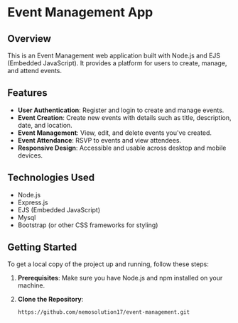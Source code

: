 # Event Management App

## Overview
This is an Event Management web application built with Node.js and EJS (Embedded JavaScript). It provides a platform for users to create, manage, and attend events.

## Features
- **User Authentication**: Register and login to create and manage events.
- **Event Creation**: Create new events with details such as title, description, date, and location.
- **Event Management**: View, edit, and delete events you've created.
- **Event Attendance**: RSVP to events and view attendees.
- **Responsive Design**: Accessible and usable across desktop and mobile devices.

## Technologies Used
- Node.js
- Express.js
- EJS (Embedded JavaScript)
- Mysql
- Bootstrap (or other CSS frameworks for styling)

## Getting Started
To get a local copy of the project up and running, follow these steps:

1. **Prerequisites**: Make sure you have Node.js and npm installed on your machine.

2. **Clone the Repository**:
   ```bash
   https://github.com/nemosolution17/event-management.git

